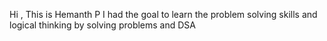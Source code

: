 Hi , This is Hemanth P 
I had the goal to learn the problem solving skills and logical thinking by solving problems and DSA 